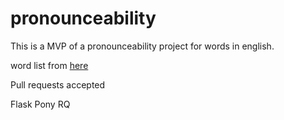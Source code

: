 # pronounceability

This is a MVP of a pronounceability project for words in english.

word list from [here](https://github.com/dwyl/english-words)

Pull requests accepted

Flask
Pony
RQ
